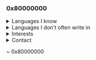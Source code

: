 ### 0x80000000
<details>
<summary>Languages I know</summary>
<summary>Python</summary>
<summary>C</summary>
<summary>C++</summary>
<summary>Vlang</summary>
<summary>Golang</summary>
</details>

<details>
<summary>Languages I don't often write in</summary>
<summary>PHP</summary>
<summary>Javascript</summary>
<summary>Typescript</summary>
<summary>x86/x86_64 Assembly</summary>
</details>

<details>
<summary>Interests</summary>
<summary>IoT</summary>
<summary>Programming</summary>
<summary>Webapp Hacking</summary>
<summary>Malware Analysis</summary>
<summary>Reverse Engineering</summary>
<summary>Exploit Development</summary>
<summary>Malware Development</summary>
<summary>Driver Development (Windows & Linux)</summary>
</details>

<details>
<summary>Contact</summary>
<summary>924851732201214022 (Discord ID) (Lookup profile information via https://discord.id/)</summary>
</details>

~ 0x80000000
